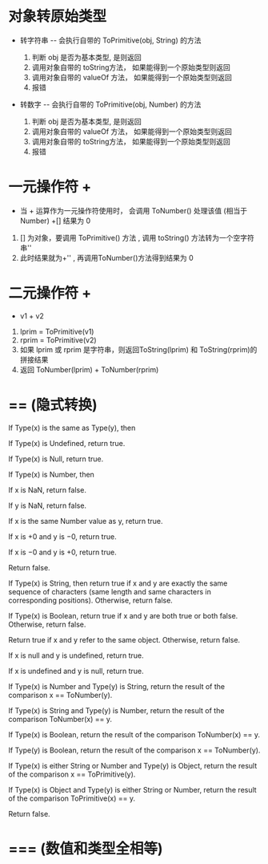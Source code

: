 # 对象转原始类型

- 转字符串 -- 会执行自带的 ToPrimitive(obj, String) 的方法
    1. 判断 obj 是否为基本类型, 是则返回
    2. 调用对象自带的 toString方法， 如果能得到一个原始类型则返回
    3. 调用对象自带的 valueOf 方法， 如果能得到一个原始类型则返回
    4. 报错


- 转数字 -- 会执行自带的 ToPrimitive(obj, Number) 的方法
    1. 判断 obj 是否为基本类型, 是则返回
    2. 调用对象自带的 valueOf 方法， 如果能得到一个原始类型则返回
    3. 调用对象自带的 toString方法， 如果能得到一个原始类型则返回
    4. 报错


# 一元操作符 + 

- 当 + 运算作为一元操作符使用时， 会调用 ToNumber() 处理该值 (相当于Number)
+[]  结果为 0 
1. [] 为对象，要调用 ToPrimitive() 方法 , 调用 toString() 方法转为一个空字符串''
2. 此时结果就为+'' , 再调用ToNumber()方法得到结果为 0 
 
# 二元操作符 + 
- v1 + v2
1. lprim = ToPrimitive(v1)
2. rprim = ToPrimitive(v2)
3. 如果 lprim 或 rprim 是字符串，则返回ToString(lprim) 和 ToString(rprim)的拼接结果
4. 返回 ToNumber(lprim) + ToNumber(rprim)

# == (隐式转换) 

If Type(x) is the same as Type(y), then

If Type(x) is Undefined, return true.

If Type(x) is Null, return true.

If Type(x) is Number, then

If x is NaN, return false.

If y is NaN, return false.

If x is the same Number value as y, return true.

If x is +0 and y is −0, return true.

If x is −0 and y is +0, return true.

Return false.

If Type(x) is String, then return true if x and y are exactly the same sequence of characters (same length and same characters in corresponding positions). Otherwise, return false.

If Type(x) is Boolean, return true if x and y are both true or both false. Otherwise, return false.

Return true if x and y refer to the same object. Otherwise, return false.

If x is null and y is undefined, return true.

If x is undefined and y is null, return true.

If Type(x) is Number and Type(y) is String,
return the result of the comparison x == ToNumber(y).

If Type(x) is String and Type(y) is Number,
return the result of the comparison ToNumber(x) == y.

If Type(x) is Boolean, return the result of the comparison ToNumber(x) == y.

If Type(y) is Boolean, return the result of the comparison x == ToNumber(y).

If Type(x) is either String or Number and Type(y) is Object,
return the result of the comparison x == ToPrimitive(y).

If Type(x) is Object and Type(y) is either String or Number,
return the result of the comparison ToPrimitive(x) == y.

Return false.

# === (数值和类型全相等)
